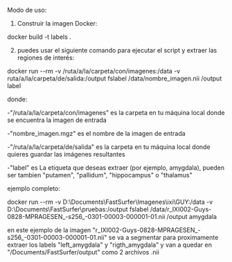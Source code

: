 Modo de uso:
 
1. Construir la imagen Docker:

docker build -t labels .

2. puedes usar el siguiente comando para ejecutar el script y extraer las regiones de interés:

docker run --rm -v /ruta/a/la/carpeta/con/imagenes:/data 
	   -v ruta/a/la/carpeta/de/salida:/output 
	   fslabel /data/nombre_imagen.nii /output label


donde: 

-"/ruta/a/la/carpeta/con/imagenes" es la carpeta en tu máquina local donde se encuentra la imagen de entrada

-"nombre_imagen.mgz" es el nombre de la imagen de entrada

-"/ruta/a/la/carpeta/de/salida" es la carpeta en tu máquina local donde quieres guardar las imágenes resultantes

-"label" es La etiqueta que deseas extraer (por ejemplo, amygdala), pueden ser tambien "putamen", "pallidum", "hippocampus" o "thalamus"

ejemplo completo:


docker run --rm -v D:\Documents\FastSurfer\Imagenes\ixi\GUY:/data 
	   -v D:\Documents\FastSurfer\pruebas:/output 
           fslabel /data/r_IXI002-Guys-0828-MPRAGESEN_-s256_-0301-00003-000001-01.nii /output amygdala

en este ejemplo de la imagen "r_IXI002-Guys-0828-MPRAGESEN_-s256_-0301-00003-000001-01.nii" se va a segmentar para proximamente extraer los labels "left_amygdala" y "rigth_amygdala" y van a quedar en "/Documents/FastSurfer/output" 
como 2 archivos .nii 

 
